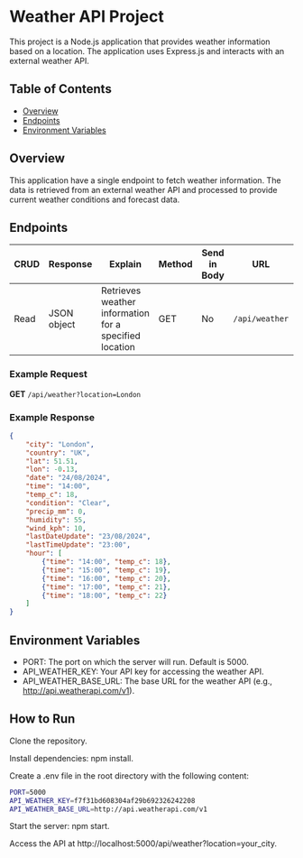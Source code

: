 # Weather API Project

This project is a Node.js application that provides weather information based on a location. The application uses Express.js and interacts with an external weather API.

## Table of Contents

- [Overview](#overview)
- [Endpoints](#endpoints)
- [Environment Variables](#environment-variables)

## Overview

This application have a single endpoint to fetch weather information. The data is retrieved from an external weather API and processed to provide current weather conditions and forecast data.

## Endpoints

| CRUD   | Response              | Explain                                                  | Method | Send in Body | URL                  | Query Params    |
|--------|------------------------|----------------------------------------------------------|--------|--------------|----------------------|-----------------|
| Read   | JSON object            | Retrieves weather information for a specified location | GET    | No           | `/api/weather`       | `location` (string) |

### Example Request

**GET** `/api/weather?location=London`

### Example Response

```json
{
    "city": "London",
    "country": "UK",
    "lat": 51.51,
    "lon": -0.13,
    "date": "24/08/2024",
    "time": "14:00",
    "temp_c": 18,
    "condition": "Clear",
    "precip_mm": 0,
    "humidity": 55,
    "wind_kph": 10,
    "lastDateUpdate": "23/08/2024",
    "lastTimeUpdate": "23:00",
    "hour": [
        {"time": "14:00", "temp_c": 18},
        {"time": "15:00", "temp_c": 19},
        {"time": "16:00", "temp_c": 20},
        {"time": "17:00", "temp_c": 21},
        {"time": "18:00", "temp_c": 22}
    ]
}
```

## Environment Variables
- PORT: The port on which the server will run. Default is 5000.
- API_WEATHER_KEY: Your API key for accessing the weather API.
- API_WEATHER_BASE_URL: The base URL for the weather API (e.g., http://api.weatherapi.com/v1).

## How to Run
Clone the repository.

Install dependencies: npm install.

Create a .env file in the root directory with the following content:
```bash
PORT=5000
API_WEATHER_KEY=f7f31bd608304af29b692326242208
API_WEATHER_BASE_URL=http://api.weatherapi.com/v1
```

Start the server: npm start.

Access the API at http://localhost:5000/api/weather?location=your_city.

